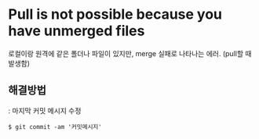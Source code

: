 # Pull is not possible because you have unmerged files 
로컬이랑 원격에 같은 폴더나 파일이 있지만, merge 실패로 나타나는 에러. (pull할 때 발생함) 

## 해결방법
: 마지막 커밋 메시지 수정

    $ git commit -am '커밋메시지' 

